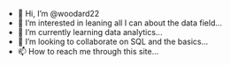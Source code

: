 - 👋 Hi, I’m @woodard22
- 👀 I’m interested in leaning all I can about the data field...
- 🌱 I’m currently learning data analytics...
- 💞️ I’m looking to collaborate on SQL and the basics...
- 📫 How to reach me through this site...

<!---
woodard22/woodard22 is a ✨ special ✨ repository because its `README.md` (this file) appears on your GitHub profile.
You can click the Preview link to take a look at your changes.
--->
